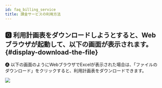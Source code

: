 ```yaml
---
id: faq_billing_service
title: 課金サービスの利用方法
---
```



## &#x1F180; 利用計画表をダウンロードしようとすると、Webブラウザが起動して、以下の画面が表示されます。 {#display-download-the-file}

&#x1F150; 以下の画面のようにWebブラウザでExcelが表示された場合は、「ファイルのダウンロード」をクリックすると、利用計画表をダウンロードできます。

![](FAQ_usage_DL.png)
